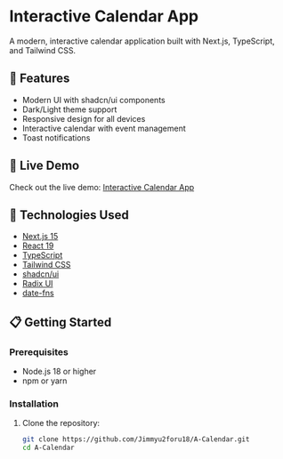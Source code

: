 # Interactive Calendar App

A modern, interactive calendar application built with Next.js, TypeScript, and Tailwind CSS.

## 🌟 Features

- Modern UI with shadcn/ui components
- Dark/Light theme support
- Responsive design for all devices
- Interactive calendar with event management
- Toast notifications

## 🔗 Live Demo

Check out the live demo: [Interactive Calendar App](https://jimmyu2foru18.github.io/A-Calendar/)

## 🚀 Technologies Used

- [Next.js 15](https://nextjs.org/)
- [React 19](https://react.dev/)
- [TypeScript](https://www.typescriptlang.org/)
- [Tailwind CSS](https://tailwindcss.com/)
- [shadcn/ui](https://ui.shadcn.com/)
- [Radix UI](https://www.radix-ui.com/)
- [date-fns](https://date-fns.org/)

## 📋 Getting Started

### Prerequisites

- Node.js 18 or higher
- npm or yarn

### Installation

1. Clone the repository:
   ```bash
   git clone https://github.com/Jimmyu2foru18/A-Calendar.git
   cd A-Calendar